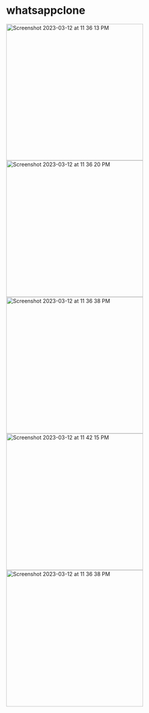 # whatsappclone

<img width="364" alt="Screenshot 2023-03-12 at 11 36 13 PM" src="https://user-images.githubusercontent.com/123585347/224564207-6731050d-7d55-4c1b-a87b-2d93df76c67d.png">
<img width="364" alt="Screenshot 2023-03-12 at 11 36 20 PM" src="https://user-images.githubusercontent.com/123585347/224564210-867f7621-2f9f-4555-9552-8e663e9885b5.png">
<img width="364" alt="Screenshot 2023-03-12 at 11 36 38 PM" src="https://user-images.githubusercontent.com/123585347/224564217-714dcfa3-3352-4e3d-a4e9-55137cee192c.png">
<img width="364" alt="Screenshot 2023-03-12 at 11 42 15 PM" src="https://user-images.githubusercontent.com/123585347/224564161-2149c6a2-a256-4f39-a980-f9f49e3b2b5d.png">
<img width="364" alt="Screenshot 2023-03-12 at 11 36 38 PM" src="https://user-images.githubusercontent.com/123585347/224564204-40cb036c-5228-47b2-bf2b-7b44eabefbe2.png">
